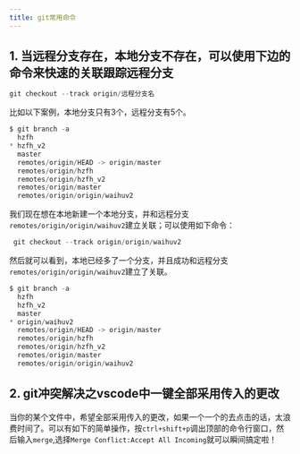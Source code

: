 ```yaml
---
title: git常用命令
---
```


## 1. 当远程分支存在，本地分支不存在，可以使用下边的命令来快速的关联跟踪远程分支
```js
git checkout --track origin/远程分支名
```
比如以下案例，本地分支只有3个，远程分支有5个。
```js
$ git branch -a
  hzfh
* hzfh_v2
  master
  remotes/origin/HEAD -> origin/master
  remotes/origin/hzfh
  remotes/origin/hzfh_v2
  remotes/origin/master
  remotes/origin/origin/waihuv2
```
我们现在想在本地新建一个本地分支，并和远程分支`remotes/origin/origin/waihuv2`建立关联；可以使用如下命令：
```js
 git checkout --track origin/origin/waihuv2
```
然后就可以看到，本地已经多了一个分支，并且成功和远程分支`remotes/origin/origin/waihuv2`建立了关联。
```js
$ git branch -a
  hzfh
  hzfh_v2
  master
* origin/waihuv2
  remotes/origin/HEAD -> origin/master
  remotes/origin/hzfh
  remotes/origin/hzfh_v2
  remotes/origin/master
  remotes/origin/origin/waihuv2
```

## 2. git冲突解决之vscode中一键全部采用传入的更改
当你的某个文件中，希望全部采用传入的更改，如果一个一个的去点击的话，太浪费时间了。可以有如下的简单操作，按`ctrl+shift+p`调出顶部的命令行窗口，然后输入`merge`,选择`Merge Conflict:Accept All Incoming`就可以瞬间搞定啦！

